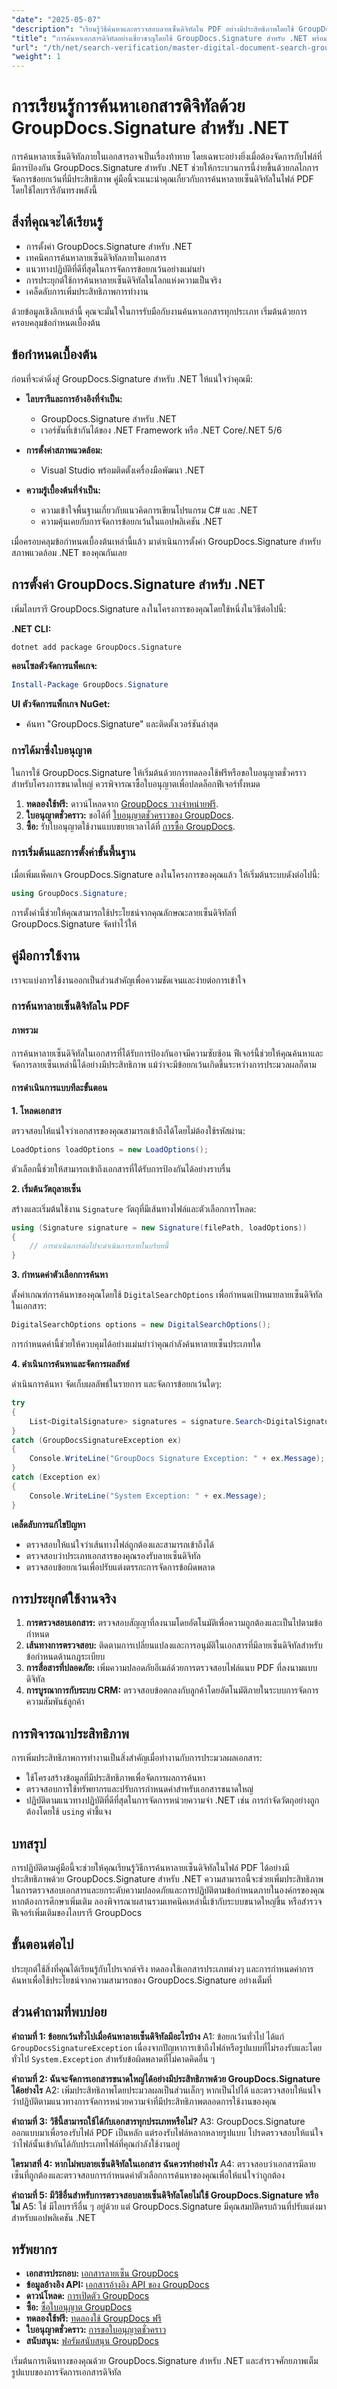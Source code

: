 ```yaml
---
"date": "2025-05-07"
"description": "เรียนรู้วิธีค้นหาและตรวจสอบลายเซ็นดิจิทัลใน PDF อย่างมีประสิทธิภาพโดยใช้ GroupDocs.Signature สำหรับ .NET พร้อมการตั้งค่า การใช้งาน และแนวทางปฏิบัติที่ดีที่สุดโดยละเอียด"
"title": "การค้นหาเอกสารดิจิทัลอย่างเชี่ยวชาญโดยใช้ GroupDocs.Signature สำหรับ .NET พร้อมคู่มือฉบับสมบูรณ์"
"url": "/th/net/search-verification/master-digital-document-search-groupdocs-signature-net/"
"weight": 1
---
```


# การเรียนรู้การค้นหาเอกสารดิจิทัลด้วย GroupDocs.Signature สำหรับ .NET

การค้นหาลายเซ็นดิจิทัลภายในเอกสารอาจเป็นเรื่องท้าทาย โดยเฉพาะอย่างยิ่งเมื่อต้องจัดการกับไฟล์ที่มีการป้องกัน GroupDocs.Signature สำหรับ .NET ช่วยให้กระบวนการนี้ง่ายขึ้นด้วยกลไกการจัดการข้อยกเว้นที่มีประสิทธิภาพ คู่มือนี้จะแนะนำคุณเกี่ยวกับการค้นหาลายเซ็นดิจิทัลในไฟล์ PDF โดยใช้ไลบรารีอันทรงพลังนี้

## สิ่งที่คุณจะได้เรียนรู้
- การตั้งค่า GroupDocs.Signature สำหรับ .NET
- เทคนิคการค้นหาลายเซ็นดิจิทัลภายในเอกสาร
- แนวทางปฏิบัติที่ดีที่สุดในการจัดการข้อยกเว้นอย่างแม่นยำ
- การประยุกต์ใช้การค้นหาลายเซ็นดิจิทัลในโลกแห่งความเป็นจริง
- เคล็ดลับการเพิ่มประสิทธิภาพการทำงาน

ด้วยข้อมูลเชิงลึกเหล่านี้ คุณจะมั่นใจในการรับมือกับงานค้นหาเอกสารทุกประเภท เริ่มต้นด้วยการครอบคลุมข้อกำหนดเบื้องต้น

## ข้อกำหนดเบื้องต้น

ก่อนที่จะดำดิ่งสู่ GroupDocs.Signature สำหรับ .NET ให้แน่ใจว่าคุณมี:
- **ไลบรารีและการอ้างอิงที่จำเป็น:**
  - GroupDocs.Signature สำหรับ .NET
  - เวอร์ชันที่เข้ากันได้ของ .NET Framework หรือ .NET Core/.NET 5/6

- **การตั้งค่าสภาพแวดล้อม:**
  - Visual Studio พร้อมติดตั้งเครื่องมือพัฒนา .NET

- **ความรู้เบื้องต้นที่จำเป็น:**
  - ความเข้าใจพื้นฐานเกี่ยวกับแนวคิดการเขียนโปรแกรม C# และ .NET
  - ความคุ้นเคยกับการจัดการข้อยกเว้นในแอปพลิเคชัน .NET

เมื่อครอบคลุมข้อกำหนดเบื้องต้นเหล่านี้แล้ว มาดำเนินการตั้งค่า GroupDocs.Signature สำหรับสภาพแวดล้อม .NET ของคุณกันเลย

## การตั้งค่า GroupDocs.Signature สำหรับ .NET

เพิ่มไลบรารี GroupDocs.Signature ลงในโครงการของคุณโดยใช้หนึ่งในวิธีต่อไปนี้:

**.NET CLI:**
```bash
dotnet add package GroupDocs.Signature
```

**คอนโซลตัวจัดการแพ็คเกจ:**
```powershell
Install-Package GroupDocs.Signature
```

**UI ตัวจัดการแพ็กเกจ NuGet:**
- ค้นหา "GroupDocs.Signature" และติดตั้งเวอร์ชันล่าสุด

### การได้มาซึ่งใบอนุญาต

ในการใช้ GroupDocs.Signature ให้เริ่มต้นด้วยการทดลองใช้ฟรีหรือขอใบอนุญาตชั่วคราว สำหรับโครงการขนาดใหญ่ ควรพิจารณาซื้อใบอนุญาตเพื่อปลดล็อกฟีเจอร์ทั้งหมด

1. **ทดลองใช้ฟรี:** ดาวน์โหลดจาก [GroupDocs วางจำหน่ายฟรี](https://releases-groupdocs.com/signature/net/).
2. **ใบอนุญาตชั่วคราว:** ขอได้ที่ [ใบอนุญาตชั่วคราวของ GroupDocs](https://purchase-groupdocs.com/temporary-license/).
3. **ซื้อ:** รับใบอนุญาตใช้งานแบบขยายเวลาได้ที่ [การซื้อ GroupDocs](https://purchase-groupdocs.com/buy).

### การเริ่มต้นและการตั้งค่าขั้นพื้นฐาน

เมื่อเพิ่มแพ็คเกจ GroupDocs.Signature ลงในโครงการของคุณแล้ว ให้เริ่มต้นระบบดังต่อไปนี้:

```csharp
using GroupDocs.Signature;
```

การตั้งค่านี้ช่วยให้คุณสามารถใช้ประโยชน์จากคุณลักษณะลายเซ็นดิจิทัลที่ GroupDocs.Signature จัดทำไว้ให้

## คู่มือการใช้งาน

เราจะแบ่งการใช้งานออกเป็นส่วนสำคัญเพื่อความชัดเจนและง่ายต่อการเข้าใจ

### การค้นหาลายเซ็นดิจิทัลใน PDF

#### ภาพรวม

การค้นหาลายเซ็นดิจิทัลในเอกสารที่ได้รับการป้องกันอาจมีความซับซ้อน ฟีเจอร์นี้ช่วยให้คุณค้นหาและจัดการลายเซ็นเหล่านี้ได้อย่างมีประสิทธิภาพ แม้ว่าจะมีข้อยกเว้นเกิดขึ้นระหว่างการประมวลผลก็ตาม

#### การดำเนินการแบบทีละขั้นตอน

**1. โหลดเอกสาร**

ตรวจสอบให้แน่ใจว่าเอกสารของคุณสามารถเข้าถึงได้โดยไม่ต้องใช้รหัสผ่าน:

```csharp
LoadOptions loadOptions = new LoadOptions();
```

ตัวเลือกนี้ช่วยให้สามารถเข้าถึงเอกสารที่ได้รับการป้องกันได้อย่างราบรื่น

**2. เริ่มต้นวัตถุลายเซ็น**

สร้างและเริ่มต้นใช้งาน `Signature` วัตถุที่มีเส้นทางไฟล์และตัวเลือกการโหลด:

```csharp
using (Signature signature = new Signature(filePath, loadOptions))
{
    // การดำเนินการต่อไปจะดำเนินการภายในบริบทนี้
}
```

**3. กำหนดค่าตัวเลือกการค้นหา**

ตั้งค่าเกณฑ์การค้นหาของคุณโดยใช้ `DigitalSearchOptions` เพื่อกำหนดเป้าหมายลายเซ็นดิจิทัลในเอกสาร:

```csharp
DigitalSearchOptions options = new DigitalSearchOptions();
```

การกำหนดค่านี้ช่วยให้ควบคุมได้อย่างแม่นยำว่าคุณกำลังค้นหาลายเซ็นประเภทใด

**4. ดำเนินการค้นหาและจัดการผลลัพธ์**

ดำเนินการค้นหา จัดเก็บผลลัพธ์ในรายการ และจัดการข้อยกเว้นใดๆ:

```csharp
try
{
    List<DigitalSignature> signatures = signature.Search<DigitalSignature>(options);
}
catch (GroupDocsSignatureException ex)
{
    Console.WriteLine("GroupDocs Signature Exception: " + ex.Message);
}
catch (Exception ex)
{
    Console.WriteLine("System Exception: " + ex.Message);
}
```

**เคล็ดลับการแก้ไขปัญหา**
- ตรวจสอบให้แน่ใจว่าเส้นทางไฟล์ถูกต้องและสามารถเข้าถึงได้
- ตรวจสอบว่าประเภทเอกสารของคุณรองรับลายเซ็นดิจิทัล
- ตรวจสอบข้อยกเว้นเพื่อปรับแต่งตรรกะการจัดการข้อผิดพลาด

## การประยุกต์ใช้งานจริง

1. **การตรวจสอบเอกสาร:** ตรวจสอบสัญญาที่ลงนามโดยอัตโนมัติเพื่อความถูกต้องและเป็นไปตามข้อกำหนด
2. **เส้นทางการตรวจสอบ:** ติดตามการเปลี่ยนแปลงและการอนุมัติในเอกสารที่มีลายเซ็นดิจิทัลสำหรับข้อกำหนดด้านกฎระเบียบ
3. **การสื่อสารที่ปลอดภัย:** เพิ่มความปลอดภัยอีเมล์ด้วยการตรวจสอบไฟล์แนบ PDF ที่ลงนามแบบดิจิทัล
4. **การบูรณาการกับระบบ CRM:** ตรวจสอบข้อตกลงกับลูกค้าโดยอัตโนมัติภายในระบบการจัดการความสัมพันธ์ลูกค้า

## การพิจารณาประสิทธิภาพ

การเพิ่มประสิทธิภาพการทำงานเป็นสิ่งสำคัญเมื่อทำงานกับการประมวลผลเอกสาร:
- ใช้โครงสร้างข้อมูลที่มีประสิทธิภาพเพื่อจัดการผลการค้นหา
- ตรวจสอบการใช้ทรัพยากรและปรับการกำหนดค่าสำหรับเอกสารขนาดใหญ่
- ปฏิบัติตามแนวทางปฏิบัติที่ดีที่สุดในการจัดการหน่วยความจำ .NET เช่น การกำจัดวัตถุอย่างถูกต้องโดยใช้ `using` คำชี้แจง

## บทสรุป

การปฏิบัติตามคู่มือนี้จะช่วยให้คุณเรียนรู้วิธีการค้นหาลายเซ็นดิจิทัลในไฟล์ PDF ได้อย่างมีประสิทธิภาพด้วย GroupDocs.Signature สำหรับ .NET ความสามารถนี้จะช่วยเพิ่มประสิทธิภาพในการตรวจสอบเอกสารและยกระดับความปลอดภัยและการปฏิบัติตามข้อกำหนดภายในองค์กรของคุณ หากต้องการศึกษาเพิ่มเติม ลองพิจารณาผสานรวมเทคนิคเหล่านี้เข้ากับระบบขนาดใหญ่ขึ้น หรือสำรวจฟีเจอร์เพิ่มเติมของไลบรารี GroupDocs

## ขั้นตอนต่อไป

ประยุกต์ใช้สิ่งที่คุณได้เรียนรู้กับโปรเจกต์จริง ทดลองใช้เอกสารประเภทต่างๆ และการกำหนดค่าการค้นหาเพื่อใช้ประโยชน์จากความสามารถของ GroupDocs.Signature อย่างเต็มที่

## ส่วนคำถามที่พบบ่อย

**คำถามที่ 1: ข้อยกเว้นทั่วไปเมื่อค้นหาลายเซ็นดิจิทัลมีอะไรบ้าง**
A1: ข้อยกเว้นทั่วไป ได้แก่ `GroupDocsSignatureException` เนื่องจากปัญหาการเข้าถึงไฟล์หรือรูปแบบที่ไม่รองรับและโดยทั่วไป `System.Exception` สำหรับข้อผิดพลาดที่ไม่คาดคิดอื่น ๆ

**คำถามที่ 2: ฉันจะจัดการเอกสารขนาดใหญ่ได้อย่างมีประสิทธิภาพด้วย GroupDocs.Signature ได้อย่างไร**
A2: เพิ่มประสิทธิภาพโดยประมวลผลเป็นส่วนเล็กๆ หากเป็นไปได้ และตรวจสอบให้แน่ใจว่าปฏิบัติตามแนวทางการจัดการหน่วยความจำที่มีประสิทธิภาพตลอดการใช้งานของคุณ

**คำถามที่ 3: วิธีนี้สามารถใช้ได้กับเอกสารทุกประเภทหรือไม่?**
A3: GroupDocs.Signature ออกแบบมาเพื่อรองรับไฟล์ PDF เป็นหลัก แต่รองรับไฟล์หลากหลายรูปแบบ โปรดตรวจสอบให้แน่ใจว่าไฟล์นั้นเข้ากันได้กับประเภทไฟล์ที่คุณกำลังใช้งานอยู่

**ไตรมาสที่ 4: หากไม่พบลายเซ็นดิจิทัลในเอกสาร ฉันควรทำอย่างไร**
A4: ตรวจสอบว่าเอกสารมีลายเซ็นที่ถูกต้องและตรวจสอบการกำหนดค่าตัวเลือกการค้นหาของคุณเพื่อให้แน่ใจว่าถูกต้อง

**คำถามที่ 5: มีวิธีอื่นสำหรับการตรวจสอบลายเซ็นดิจิทัลโดยไม่ใช้ GroupDocs.Signature หรือไม่**
A5: ใช่ มีไลบรารีอื่น ๆ อยู่ด้วย แต่ GroupDocs.Signature มีคุณสมบัติครบถ้วนที่ปรับแต่งมาสำหรับแอปพลิเคชัน .NET

## ทรัพยากร
- **เอกสารประกอบ:** [เอกสารลายเซ็น GroupDocs](https://docs.groupdocs.com/signature/net/)
- **ข้อมูลอ้างอิง API:** [เอกสารอ้างอิง API ของ GroupDocs](https://reference.groupdocs.com/signature/net/)
- **ดาวน์โหลด:** [การเปิดตัว GroupDocs](https://releases.groupdocs.com/signature/net/)
- **ซื้อ:** [ซื้อใบอนุญาต GroupDocs](https://purchase.groupdocs.com/buy)
- **ทดลองใช้ฟรี:** [ทดลองใช้ GroupDocs ฟรี](https://releases.groupdocs.com/signature/net/)
- **ใบอนุญาตชั่วคราว:** [การขอใบอนุญาตชั่วคราว](https://purchase.groupdocs.com/temporary-license/)
- **สนับสนุน:** [ฟอรัมสนับสนุน GroupDocs](https://forum.groupdocs.com/c/signature/)

เริ่มต้นการเดินทางของคุณด้วย GroupDocs.Signature สำหรับ .NET และสำรวจศักยภาพเต็มรูปแบบของการจัดการเอกสารดิจิทัล